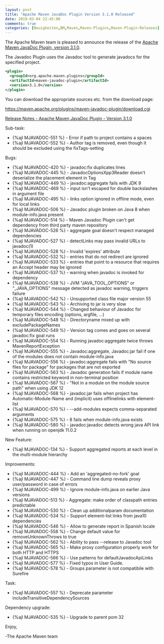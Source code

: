 ```yaml
---
layout: post
title: "Apache Maven JavaDoc Plugin Version 3.1.0 Released"
date: 2019-03-04 22:45:00
comments: true
categories: [Neuigkeiten,BM,Maven,Maven-Plugins,Maven-Plugin-Releases]
---
```

The Apache Maven team is pleased to announce the release of the 
[Apache Maven JavaDoc Plugin, version 3.1.0](http://maven.apache.org/plugins/maven-javadoc-plugin).

The Javadoc Plugin uses the Javadoc tool to generate javadocs for the
specified project. 


``` xml
<plugin>
  <groupId>org.apache.maven.plugins</groupId>
  <artifactId>maven-javadoc-plugin</artifactId>
  <version>3.1.0</version>
</plugin>
```

You can download the appropriate sources etc. from the download page:

https://maven.apache.org/plugins/maven-javadoc-plugin/download.cgi

<!-- more -->

[Release Notes - Apache Maven JavaDoc Plugin - Version 3.1.0](https://issues.apache.org/jira/secure/ReleaseNote.jspa?projectId=12317529&version=12343313)

Sub-task:

 * {%ajl MJAVADOC-551 %} - Error if path to project contains a spaces
 * {%ajl MJAVADOC-552 %} - Author tag is removed, even though it should be excluded using the fixTags-setting

Bugs:

 * {%ajl MJAVADOC-420 %} - javadoc:fix duplicates lines
 * {%ajl MJAVADOC-445 %} - JavadocOptionsXpp3Reader doesn't deserialize the placement element in Tag
 * {%ajl MJAVADOC-449 %} - javadoc:aggregate fails with JDK 9
 * {%ajl MJAVADOC-469 %} - <additionalOption> input isn't escaped for double backslashes in argument file
 * {%ajl MJAVADOC-495 %} - links option ignored in offline mode, even for local links
 * {%ajl MJAVADOC-506 %} - Javadoc plugin broken on Java 8 when module-info.java present
 * {%ajl MJAVADOC-514 %} - Maven Javadoc Plugin can't get dependency from third party maven repository
 * {%ajl MJAVADOC-526 %} - aggregate goal doesn't respect managed dependencies
 * {%ajl MJAVADOC-527 %} - detectLinks may pass invalid URLs to javadoc(1)
 * {%ajl MJAVADOC-528 %} - Invalid 'expires' attribute
 * {%ajl MJAVADOC-532 %} - <link> entries that do not redirect are ignored
 * {%ajl MJAVADOC-533 %} - <link> entries that point to a resource that requires an Accept header may be ignored
 * {%ajl MJAVADOC-537 %} - warning when javadoc is invoked for dependency
 * {%ajl MJAVADOC-538 %} - JVM "JAVA_TOOL_OPTIONS" or "_JAVA_OPTIONS" message detected as javadoc warning, triggers failure
 * {%ajl MJAVADOC-542 %} - Unsupported class file major version 55
 * {%ajl MJAVADOC-543 %} - Archiving to jar is very slow
 * {%ajl MJAVADOC-544 %} - Changed behaviour of Javadoc for temporary files encoding (options, argfile, ...)
 * {%ajl MJAVADOC-548 %} - Directoryname mixed up with excludePackageNames
 * {%ajl MJAVADOC-549 %} - Version tag comes and goes on several javadoc:fix goal runs
 * {%ajl MJAVADOC-554 %} - Running javadoc:aggregate twice throws MavenReportException
 * {%ajl MJAVADOC-555 %} - Javadoc:aggregate, Javadoc:jar fail if one of the modules does not contain module-info.java
 * {%ajl MJAVADOC-556 %} - javadoc:aggregate fails with "No source files for package" for packages that are not exported
 * {%ajl MJAVADOC-563 %} - Javadoc generation fails if module name contains restricted keyword in non-terminal position
 * {%ajl MJAVADOC-567 %} - "Not in a module on the module source path" when using JDK 12
 * {%ajl MJAVADOC-568 %} - javadoc:jar fails when project has Automatic-Module-Name and (implicit) uses offlinelinks with element-list
 * {%ajl MJAVADOC-570 %} - --add-modules expects comma-separated arguments
 * {%ajl MJAVADOC-575 %} - <source>8</source> fails when module-info.java exists
 * {%ajl MJAVADOC-580 %} - javadoc:javadoc detects wrong java API link when running on openjdk 11.0.2

New Feature:

 * {%ajl MJAVADOC-134 %} - Support aggregated reports at each level in the multi-module hierarchy

Improvements:

 * {%ajl MJAVADOC-444 %} - Add an 'aggregated-no-fork' goal
 * {%ajl MJAVADOC-447 %} - Command line dump reveals proxy user/password in case of errors
 * {%ajl MJAVADOC-499 %} - Ignore module-info.java on earlier Java versions
 * {%ajl MJAVADOC-513 %} - Aggregate: make order of classpath entries predictable
 * {%ajl MJAVADOC-530 %} - Clean up additionalparam documentation
 * {%ajl MJAVADOC-534 %} - Support element-list links from java10 dependencies
 * {%ajl MJAVADOC-546 %} - Allow to generate report in Spanish locale
 * {%ajl MJAVADOC-558 %} - Change default value for removeUnknownThrows to true
 * {%ajl MJAVADOC-562 %} - Ability to pass --release to Javadoc tool
 * {%ajl MJAVADOC-565 %} - Make proxy configuration properly work for both HTTP and HTTPS
 * {%ajl MJAVADOC-566 %} - Use patterns for defaultJavadocApiLinks
 * {%ajl MJAVADOC-577 %} - Fixed typos in User Guide.
 * {%ajl MJAVADOC-578 %} - Groups parameter is not compatibile with Surefire

Task:

 * {%ajl MJAVADOC-557 %} - Deprecate parameter includeTransitiveDependencySources

Dependency upgrade:

 * {%ajl MJAVADOC-535 %} - Upgrade to parent pom 32



Enjoy,

-The Apache Maven team 
